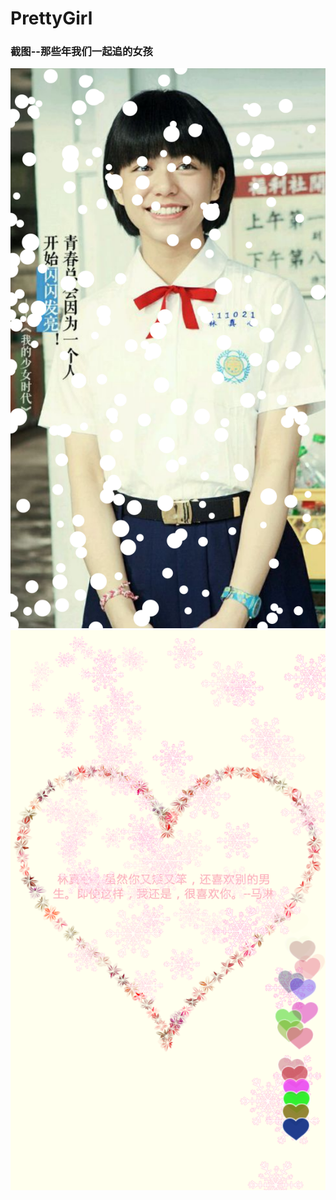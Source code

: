 # PrettyGirl

### 截图--那些年我们一起追的女孩
![Block detail](screenshots/zhengxin.png "林真心，虽然你又矮又笨，还喜欢别的男生。即使这样，我还是，很喜欢你。")
![Block detail](screenshots/love.png "我的愿望，就是希望你的愿望里也有我")